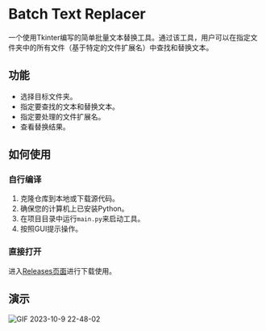 # Batch Text Replacer

一个使用Tkinter编写的简单批量文本替换工具。通过该工具，用户可以在指定文件夹中的所有文件（基于特定的文件扩展名）中查找和替换文本。

## 功能

- 选择目标文件夹。
- 指定要查找的文本和替换文本。
- 指定要处理的文件扩展名。
- 查看替换结果。

## 如何使用

### 自行编译
1. 克隆仓库到本地或下载源代码。
2. 确保您的计算机上已安装Python。
3. 在项目目录中运行`main.py`来启动工具。
4. 按照GUI提示操作。

### 直接打开
进入[Releases页面](https://github.com/jiamin-lin/BatchTextReplacer/releases/tag/v1)进行下载使用。

## 演示

![GIF 2023-10-9 22-48-02](https://github.com/0xmelon/BatchTextReplacer/assets/92585241/c9a6b250-c942-444e-ade5-974a391e2be7)
